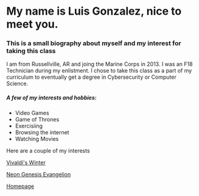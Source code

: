 # My name is Luis Gonzalez, nice to meet you.
### This is a small biography about myself and my interest for taking this class
I am from Russellville, AR and joing the Marine Corps in 2013. I was an F18 Technician during my enlistment.
I chose to take this class as a part of my curriculum to eventually get a degree in Cybersecurity or Computer Science.  
##### A few of my interests and hobbies:
  + Video Games
  + Game of Thrones
  + Exercisiing
  + Browsing the internet
  + Watching Movies

Here are a couple of my interests

[Vivaldi's Winter](https://youtu.be/ZPdk5GaIDjo)

[Neon Genesis Evangelion](https://en.wikipedia.org/wiki/Neon_Genesis_Evangelion)

[Homepage](lgonzalez68.github.io)
